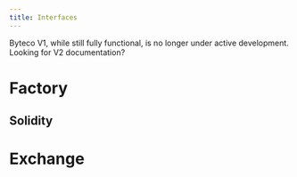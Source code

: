 ```yaml
---
title: Interfaces
---
```


<Info>
Byteco V1, while still fully functional, is no longer under active development. Looking for <Link to='/docs/v2/'>V2 documentation</Link>?
</Info>

# Factory

## Solidity



# Exchange

